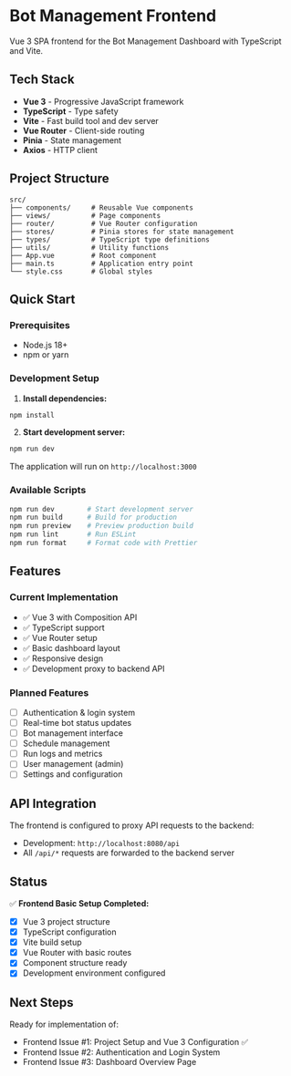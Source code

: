 # Bot Management Frontend

Vue 3 SPA frontend for the Bot Management Dashboard with TypeScript and Vite.

## Tech Stack

- **Vue 3** - Progressive JavaScript framework
- **TypeScript** - Type safety
- **Vite** - Fast build tool and dev server
- **Vue Router** - Client-side routing
- **Pinia** - State management
- **Axios** - HTTP client

## Project Structure

```
src/
├── components/     # Reusable Vue components
├── views/          # Page components
├── router/         # Vue Router configuration
├── stores/         # Pinia stores for state management
├── types/          # TypeScript type definitions
├── utils/          # Utility functions
├── App.vue         # Root component
├── main.ts         # Application entry point
└── style.css       # Global styles
```

## Quick Start

### Prerequisites
- Node.js 18+
- npm or yarn

### Development Setup

1. **Install dependencies:**
```bash
npm install
```

2. **Start development server:**
```bash
npm run dev
```

The application will run on `http://localhost:3000`

### Available Scripts

```bash
npm run dev        # Start development server
npm run build      # Build for production
npm run preview    # Preview production build
npm run lint       # Run ESLint
npm run format     # Format code with Prettier
```

## Features

### Current Implementation
- ✅ Vue 3 with Composition API
- ✅ TypeScript support
- ✅ Vue Router setup
- ✅ Basic dashboard layout
- ✅ Responsive design
- ✅ Development proxy to backend API

### Planned Features
- [ ] Authentication & login system
- [ ] Real-time bot status updates
- [ ] Bot management interface
- [ ] Schedule management
- [ ] Run logs and metrics
- [ ] User management (admin)
- [ ] Settings and configuration

## API Integration

The frontend is configured to proxy API requests to the backend:
- Development: `http://localhost:8080/api`
- All `/api/*` requests are forwarded to the backend server

## Status

✅ **Frontend Basic Setup Completed:**
- [x] Vue 3 project structure
- [x] TypeScript configuration
- [x] Vite build setup
- [x] Vue Router with basic routes
- [x] Component structure ready
- [x] Development environment configured

## Next Steps

Ready for implementation of:
- Frontend Issue #1: Project Setup and Vue 3 Configuration ✅
- Frontend Issue #2: Authentication and Login System
- Frontend Issue #3: Dashboard Overview Page